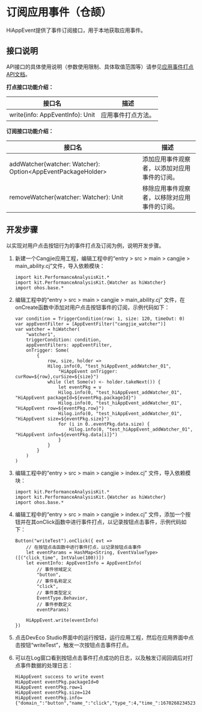 # 订阅应用事件（仓颉）

HiAppEvent提供了事件订阅接口，用于本地获取应用事件。

## 接口说明

API接口的具体使用说明（参数使用限制、具体取值范围等）请参见[应用事件打点API文档](../../../reference/source_zh_cn/PerformanceAnalysisKit/cj-apis-hiappevent.md)。

**打点接口功能介绍：**

| 接口名                          | 描述               |
| ------------------------------- | ------------------ |
| write(info: AppEventInfo): Unit | 应用事件打点方法。 |

**订阅接口功能介绍：**

| 接口名                                                       | 描述                                         |
| ------------------------------------------------------------ | -------------------------------------------- |
| addWatcher(watcher: Watcher): Option\<AppEventPackageHolder> | 添加应用事件观察者，以添加对应用事件的订阅。 |
| removeWatcher(watcher: Watcher): Unit                        | 移除应用事件观察者，以移除对应用事件的订阅。 |

## 开发步骤

以实现对用户点击按钮行为的事件打点及订阅为例，说明开发步骤。

1. 新建一个Cangjie应用工程，编辑工程中的“entry > src > main > cangjie > main_ability.cj”文件，导入依赖模块：

    <!-- compile -->

    ```cangjie
    import kit.PerformanceAnalysisKit.*
    import kit.PerformanceAnalysisKit.{Watcher as hiWatcher}
    import ohos.base.*
    ```

2. 编辑工程中的“entry > src > main > cangjie > main_ability.cj” 文件，在onCreate函数中添加对用户点击按钮事件的订阅，示例代码如下：

    <!-- compile -->

    ```cangjie
    var condition = TriggerCondition(row: 1, size: 120, timeOut: 0)
    var appEventFilter = [AppEventFilter("cangjie_watcher")]
    var watcher = hiWatcher(
        "watcher1",
        triggerCondition: condition,
        appEventFilters: appEventFilter,
        onTrigger: Some(
            {
                row, size, holder =>
                Hilog.info(0, "test_hiAppEvent_addWatcher_01",
                    "HiAppEvent onTrigger: curRow=${row},curSize=${size}")
                while (let Some(v) <- holder.takeNext()) {
                    let eventPkg = v
                    Hilog.info(0, "test_hiAppEvent_addWatcher_01", "HiAppEvent packageId=${eventPkg.packageId}")
                    Hilog.info(0, "test_hiAppEvent_addWatcher_01", "HiAppEvent row=${eventPkg.row}")
                    Hilog.info(0, "test_hiAppEvent_addWatcher_01", "HiAppEvent size=${eventPkg.size}")
                    for (i in 0..eventPkg.data.size) {
                        Hilog.info(0, "test_hiAppEvent_addWatcher_01", "HiAppEvent info=${eventPkg.data[i]}")
                    }
                }
            }
        )
    )
    ```

3. 编辑工程中的“entry > src > main > cangjie > index.cj” 文件，导入依赖模块：

    <!-- compile -->

    ```cangjie
    import kit.PerformanceAnalysisKit.*
    import kit.PerformanceAnalysisKit.{Watcher as hiWatcher}
    import ohos.base.*
    ```

4. 编辑工程中的“entry > src > main > cangjie > index.cj” 文件，添加一个按钮并在其onClick函数中进行事件打点，以记录按钮点击事件，示例代码如下：

    <!-- compile -->

    ```cangjie
    Button("writeTest").onClick({ evt =>
        // 在按钮点击函数中进行事件打点，以记录按钮点击事件
        let eventParams = HashMap<String, EventValueType>([("click_time", IntValue(100))])
        let eventInfo: AppEventInfo = AppEventInfo(
            // 事件领域定义
            "button",
            // 事件名称定义
            "click",
            // 事件类型定义
            EventType.Behavior,
            // 事件参数定义
            eventParams)

        HiAppEvent.write(eventInfo)
    })
    ```

5. 点击DevEco Studio界面中的运行按钮，运行应用工程，然后在应用界面中点击按钮“writeTest”，触发一次按钮点击事件打点。

6. 可以在Log窗口看到按钮点击事件打点成功的日志，以及触发订阅回调后对打点事件数据的处理日志：

   ```text
   HiAppEvent success to write event
   HiAppEvent eventPkg.packageId=0
   HiAppEvent eventPkg.row=1
   HiAppEvent eventPkg.size=124
   HiAppEvent eventPkg.info={"domain_":"button","name_":"click","type_":4,"time_":1670268234523,"tz_":"+0800","pid_":3295,"tid_":3309,"click_time":100}
   ```
